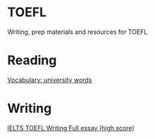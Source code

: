 # TOEFL
Writing, prep materials and resources for TOEFL

# Reading
[Vocabulary: university words](https://magoosh.com/toefl/2014/toefl-vocabulary-university-words/)

# Writing
[IELTS TOEFL Writing Full essay (high score)](https://www.youtube.com/watch?v=lNeHfQBSebY)
